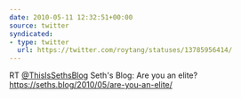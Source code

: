 ```yaml
---
date: 2010-05-11 12:32:51+00:00
source: twitter
syndicated:
- type: twitter
  url: https://twitter.com/roytang/statuses/13785956414/
---
```


RT [@ThisIsSethsBlog](https://twitter.com/ThisIsSethsBlog/) Seth's Blog: Are you an elite? https://seths.blog/2010/05/are-you-an-elite/